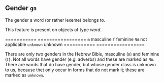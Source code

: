 Gender `gn`
-------------------------------------------------

The gender a word (or rather lexeme) belongs to.

This feature is present on objects of type *word*.

=========== =================
`m`       masculine
`f`       feminine
`NA`      not applicable
`unknown` unknown
=========== =================

There are only two genders in the Hebrew Bible, masculine (`m`) and feminine (`f`).
Not all words have gender (e.g. adverbs) and these are marked as `NA`.
There are words that do have gender, but whose gender class is unknown to us,
because thet only occur in forms that do not mark it;
these are marked as `unknown`.
